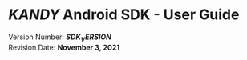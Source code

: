 # $KANDY$ Android SDK - User Guide
Version Number: **$SDK_VERSION$**
<br>
Revision Date: **November 3, 2021**
